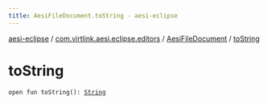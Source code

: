 ```yaml
---
title: AesiFileDocument.toString - aesi-eclipse
---
```


[aesi-eclipse](../../index.html) / [com.virtlink.aesi.eclipse.editors](../index.html) / [AesiFileDocument](index.html) / [toString](.)

# toString

`open fun toString(): `[`String`](https://kotlinlang.org/api/latest/jvm/stdlib/kotlin/-string/index.html)